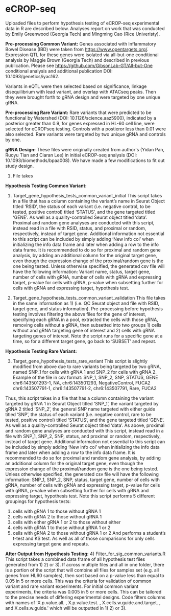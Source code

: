 # eCROP-seq
Uploaded files to perform hypothesis testing of eCROP-seq experimental data in R are described below. Analyses report on work that was conducted by Emily Greenwood (Georgia Tech) and Mingming Cao (Rice Univeristy).

**Pre-processing Common Variant:**
Genes associated with Inflammatory Bowel Disease (IBD) were taken from https://www.opentargets.org/.
Expression QTL for these genes were isolated via all-but-one conditional analysis by Maggie Brown (Georgia Tech) and described in previous publication. Please see https://github.com/GibsonLab-GT/All-but-One conditional analysis and additional publication DOI: 10.1093/genetics/iyac162. 

Variants in eQTL were then selected based on significance, linkage disequilibrium with lead variant, and overlap with ATACseq peaks. Then they were brought forth to gRNA design and were targeted by one unique gRNA.

**Pre-processing Rare Variant:**
Rare variants that were predicted to be functional by Watershed (DOI: 10.1126/science.aaz5900), indicated by a posterior greater than 0.9, for genes expressed in HL-60 cell line, were selected for eCROPseq testing. Controls with a postieror less than 0.01 were also selected. Rare variants were targeted by two unique gRNA and controls by one.

**gRNA Design:**
These files were originally created from author's (Yidan Pan, Ruoyu Tian and Ciaran Lee) in initial eCROP-seq analysis (DOI: 10.1093/biomethods/bpaa008). We have made a few modifications to fit out study design. 

1) File takes 

**Hypothesis Testing Common Variant:**

1) Target_gene_hypothesis_tests_common_variant_initial
This script takes in a file that has a column containing the variant’s name in Seurat Object titled ‘RSID’, the status of each variant (i.e. negative control, to be tested, positive control) titled ‘STATUS’, and the gene targeted titled ‘GENE’. As well as a quality-controlled Seurat object titled ‘data’. Proximal and random gene analyses are conducted with this script, instead read in a file with RSID, status, and proximal or random, respectively, instead of target gene.
Additional information not essential to this script can be included by simply adding ‘New  info col’ when initializing the info data frame and later when adding a row to the info data frame. It is recommended to do so for proximal and random gene analysis, by adding an additional column for the original target gene, even though the expression change of the proximal/random gene is the one being tested. Unless otherwise specified, the generated csv file will have the following information: Variant name, status, target gene, number of cells with gRNA, number of cells with gRNA and expressing target, p-value for cells with gRNA, p-value when subsetting further for cells with gRNA and expressing target, hypothesis test. 

2) Target_gene_hypothesis_tests_common_variant_validation
This file takes in the same information as 1) (i.e. QC Seurat object and file with RSID, target gene, and status information). Pre-processing before hypothesis testing involves filtering the above files for the gene of interest, specifying each gRNA in a pool, extracted the cells with those gRNA, removing cells without a gRNA, then subsetted into two groups 1) cells without and gRNA targeting gene of interest and 2) cells with gRNA targeting genes of interest. Note the script runs for a specific gene at a time, so for a different target gene, go back to ‘SUBSET’ and repeat. 

**Hypothesis Testing Rare Variant:**

3) Target_gene_hypothesis_tests_rare_variant
This script is slightly modified from above due to rare variants being targeted by two gRNA, named SNP_1 for cells with gRNA 1 and SNP_2 for cells with gRNA 2. Example of the file in csv format:
SNP_1, SNP_2, SNP,  STATUS, GENE
chr6:143501293-1, NA, chr6:143501293,  NegativeControl, FUCA2
chr6:143507791-1, chr6:143507791-2, chr6:143507791,  Rare, FUCA2

Thus, this script takes in a file that has a column containing the variant targeted by gRNA 1 in Seurat Object titled ‘SNP_1’, the variant targeted by gRNA 2 titled ‘SNP_2’, the general SNP name targeted with either guide titled ‘SNP’, the status of each variant (i.e. negative control, rare to be tested, positive control) titled ‘STATUS’, and the gene targeted titled ‘GENE’. As well as a quality-controlled Seurat object titled ‘data’. 
As above, proximal and random gene analyses are conducted with this script, instead read in a file with SNP_1, SNP_2, SNP, status, and proximal or random, respectively, instead of target gene.
Additional information not essential to this script can be included by simply adding ‘New  info col’ when initializing the info data frame and later when adding a row to the info data frame. It is recommended to do so for proximal and random gene analysis, by adding an additional column for the original target gene, even though the expression change of the proximal/random gene is the one being tested. Unless otherwise specified, the generated csv file will have the following information: SNP_1, SNP_2, SNP, status, target gene, number of cells with gRNA, number of cells with gRNA and expressing target, p-value for cells with gRNA, p-value when subsetting further for cells with gRNA and expressing target, hypothesis test. Note this script performs 5 different groupings for hypothesis tests:
1) cells with gRNA 1 to those without gRNA 1
2) cells with gRNA 2 to those without gRNA 1
3) cells with either gRNA 1 or 2 to those without either 
4) cells with gRNA 1 to those without gRNA 1 or 2
5) cells with gRNA 2 to those without gRNA 1 or 2
And performs a student’s t-test and KS test. As well as all of those comparisons for only cells expressing target gene and repeats.

**After Output from Hypothesis Testing:**
4) Filter_for_sig_common_variants.R
This script takes a combined data frame of all hypothesis test files generated from 1) 2) or 3). If across multiple files and all in one folder, there is a portion of the script that will combine all files for samples set (e.g. all genes from HL60 samples), then sort based on a p-value less than equal to 0.05 in 5 or more cells. This was the criteria for validation of common variant and rare variant experiments. For initial common variant experiments, the criteria was 0.005 in 5 or more cells. This can be tailored to the precise needs of differing experimental designs. Code filters columns with names of ‘X.p.value.all. , X.p.value.test. , X.cells.w.guide.and.target. , and X.cells.w.guide.’ which will be outputted in 1) 2) or 3). 





